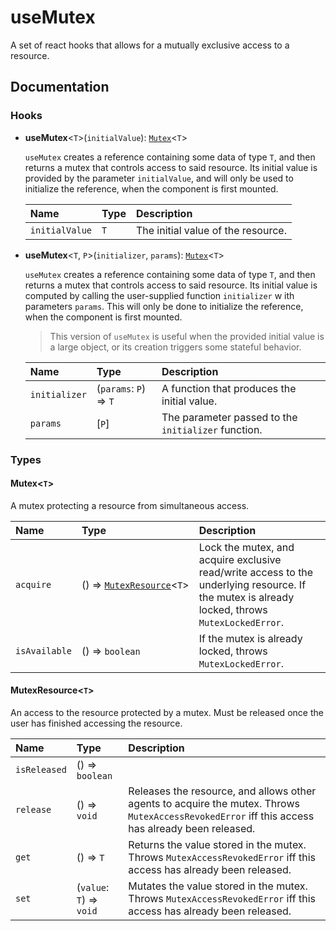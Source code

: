 # useMutex

A set of react hooks that allows for a mutually exclusive access to a resource.

## Documentation

### Hooks

<a name="functionsusemutexmd"></a>

* **useMutex**<`T`\>(`initialValue`): [`Mutex`](#typesmutexmd)<`T`\>

  `useMutex` creates a reference containing some data of type `T`, and then 
returns a mutex that controls access to said resource.
Its initial value is provided by the parameter `initialValue`, and will only
be used to initialize the reference, when the component is first mounted.

  | Name | Type | Description |
  | :------ | :------ | :------ |
  | `initialValue` | `T` | The initial value of the resource. |


* **useMutex**<`T`, `P`\>(`initializer`, `params`): [`Mutex`](#typesmutexmd)<`T`\>

  `useMutex` creates a reference containing some data of type `T`, and then 
returns a mutex that controls access to said resource.
Its initial value is computed by calling the user-supplied function `initializer` w
ith parameters `params`. This will only be done to initialize the reference, 
when the component is first mounted.

  > This version of `useMutex` is useful when the provided initial value is a large object, 
or its creation triggers some stateful behavior.

  | Name | Type | Description |
  | :------ | :------ | :------ |
  | `initializer` | (`params`: `P`) => `T` | A function that produces the initial value. |
  | `params` | [`P`] | The parameter passed to the `initializer` function. |


### Types

<a name="typesmutexmd"></a>
#### **Mutex**<`T`\>

A mutex protecting a resource from simultaneous access.

| Name | Type | Description |
| :------ | :------ | :------ |
| `acquire` | ()&nbsp;=>&nbsp;[`MutexResource`](#typesmutexresourcemd)<`T`\> | Lock the mutex, and acquire exclusive read/write access to the underlying resource.  If the mutex is already locked, throws `MutexLockedError`. |
| `isAvailable` | ()&nbsp;=>&nbsp;`boolean` | If the mutex is already locked, throws `MutexLockedError`.

<a name="typesmutexresourcemd"></a>

#### **MutexResource**<`T`\>

An access to the resource protected by a mutex. 
Must be released once the user has finished accessing the resource.

| Name | Type | Description |
| :------ | :------ | :------ |
| `isReleased` | () => `boolean` |
| `release` | () => `void` | Releases the resource, and allows other agents to acquire the mutex. Throws `MutexAccessRevokedError` iff this access has already been released.
| `get` | () => `T` | Returns the value stored in the mutex. Throws `MutexAccessRevokedError` iff this access has already been released.
| `set` | (`value`: `T`) => `void` | Mutates the value stored in the mutex. Throws `MutexAccessRevokedError` iff this access has already been released.
